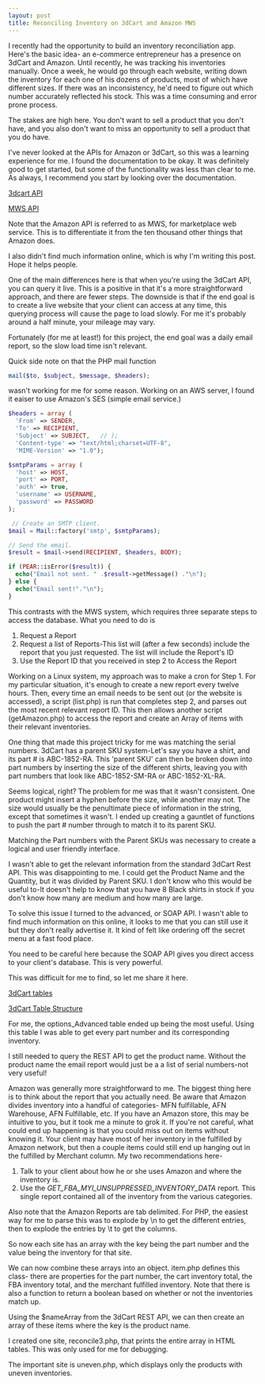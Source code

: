 ```yaml
---
layout: post
title: Reconciling Inventory on 3dCart and Amazon MWS
---
```


I recently had the opportunity to build an inventory reconciliation app. Here's the basic idea- an e-commerce entrepreneur has a presence on 3dCart and Amazon. Until recently, he was tracking his inventories manually. Once a week, he would go through each website, writing down the inventory for each one of his dozens of products, most of which have different sizes. If there was an inconsistency, he'd need to figure out which number accurately reflected his stock. This was a time consuming and error prone process. 

The stakes are high here. You don't want to sell a product that you don't have, and you also don't want to miss an opportunity to sell a product that you do have. 

I've never looked at the APIs for Amazon or 3dCart, so this was a learning experience for me. I found the documentation to be okay. It was definitely good to get started, but some of the functionality was less than clear to me. As always, I recommend you start by looking over the documentation. 

[3dcart API](https://apirest.3dcart.com)

[MWS API](https://developer.amazonservices.com)

Note that the Amazon API is referred to as MWS, for marketplace web service. This is to differentiate it from the ten thousand other things that Amazon does.

I also didn't find much information online, which is why I'm writing this post. Hope it helps people. 

One of the main differences here is that when you're using the 3dCart API, you can query it live. This is a positive in that it's a more straightforward approach, and there are fewer steps. The downside is that if the end goal is to create a live website that your client can access at any time, this querying process will cause the page to load slowly. For me it's probably around a half minute, your mileage may vary.

Fortunately (for me at least!) for this project, the end goal was a daily email report, so the slow load time isn't relevant. 

Quick side note on that the PHP mail function

```php
mail($to, $subject, $message, $headers);
```

wasn't working for me for some reason. Working on an AWS server, I found it eaiser to use Amazon's SES (simple email service.) 

```php
$headers = array (
  'From' => SENDER,
  'To' => RECIPIENT,
  'Subject' => SUBJECT,   // );
  'Content-type' => "text/html;charset=UTF-8",
  'MIME-Version' => "1.0");

$smtpParams = array (
  'host' => HOST,
  'port' => PORT,
  'auth' => true,
  'username' => USERNAME,
  'password' => PASSWORD
);

 // Create an SMTP client.
$mail = Mail::factory('smtp', $smtpParams);

// Send the email.
$result = $mail->send(RECIPIENT, $headers, BODY);

if (PEAR::isError($result)) {
  echo("Email not sent. " .$result->getMessage() ."\n");
} else {
  echo("Email sent!"."\n");
}
```

This contrasts with the MWS system, which requires three separate steps to access the database. What you need to do is 

1. Request a Report 
2. Request a list of Reports-This list will (after a few seconds) include the report that you just requested. The list will include the Report's ID
3. Use the Report ID that you received in step 2 to Access the Report

Working on a Linux system, my approach was to make a cron for Step 1. For my particular situation, it's enough to create a new report every twelve hours. Then, every time an email needs to be sent out (or the website is accessed), a script (list.php) is run that completes step 2, and parses out the most recent relevant report ID. This then allows another script (getAmazon.php) to access the report and create an Array of items with their relevant inventories. 

One thing that made this project tricky for me was matching the serial numbers. 3dCart has a parent SKU system-Let's say you have a shirt, and its part # is ABC-1852-RA. This 'parent SKU' can then be broken down into part numbers by inserting the size of the different shirts, leaving you with part numbers that look like ABC-1852-SM-RA or ABC-1852-XL-RA. 

Seems logical, right? The problem for me was that it wasn't consistent. One product might insert a hyphen before the size, while another may not. The size would usually be the penultimate piece of information in the string, except that sometimes it wasn't. I ended up creating a gauntlet of functions to push the part # number through to match it to its parent SKU.

Matching the Part numbers with the Parent SKUs was necessary to create a logical and user friendly interface. 

I wasn't able to get the relevant information from the standard 3dCart Rest API. This was disappointing to me. I could get the Product Name and the Quantity, but it was divided by Parent SKU. I don't know who this would be useful to-It doesn't help to know that you have 8 Black shirts in stock if you don't know how many are medium and how many are large.

To solve this issue I turned to the advanced, or SOAP API. I wasn't able to find much information on this online, it looks to me that you can still use it but they don't really advertise it. It kind of felt like ordering off the secret menu at a fast food place.

You need to be careful here because the SOAP API gives you direct access to your client's database. This is very powerful. 

This was difficult for me to find, so let me share it here. 

[3dCart tables](https://drive.google.com/file/d/0B4LWoAow1QGLX3BuWUphSkNpTWc/view)

[3dCart Table Structure](https://drive.google.com/file/d/0B4LWoAow1QGLWmhtSjRVNjIwS00/view)

For me, the options_Advanced table ended up being the most useful. Using this table I was able to get every part number and its corresponding inventory. 

I still needed to query the REST API to get the product name. Without the product name the email report would just be a a list of serial numbers-not very useful! 

Amazon was generally more straightforward to me. The biggest thing here is to think about the report that you actually need. Be aware that Amazon divides inventory into a handful of categories- MFN fulfillable, AFN Warehouse, AFN Fulfillable, etc. If you have an Amazon store, this may be intuitive to you, but it took me a minute to grok it. If you're not careful, what could end up happening is that you could miss out on items without knowing it. Your client may have most of her inventory in the fulfilled by Amazon network, but then a couple items could still end up hanging out in the fulfilled by Merchant column. My two recommendations here-

1. Talk to your client about how he or she uses Amazon and where the inventory is. 
2. Use the _GET_FBA_MYI_UNSUPPRESSED_INVENTORY_DATA_ report. This single report contained all of the inventory from the various categories. 

Also note that the Amazon Reports are tab delimited. For PHP, the easiest way for me to parse this was to explode by \n to get the different entries, then to explode the entries by \t to get the columns. 

So now each site has an array with the key being the part number and the value being the inventory for that site.

We can now combine these arrays into an object. item.php defines this class- there are properties for the part number, the cart inventory total, the FBA inventory total, and the merchant fulfilled inventory. Note that there is also a function to return a boolean based on whether or not the inventories match up. 

Using the $nameArray from the 3dCart REST API, we can then create an array of these items where the key is the product name. 

I created one site, reconcile3.php, that prints the entire array in HTML tables. This was only used for me for debugging. 

The important site is uneven.php, which displays only the products with uneven inventories. 